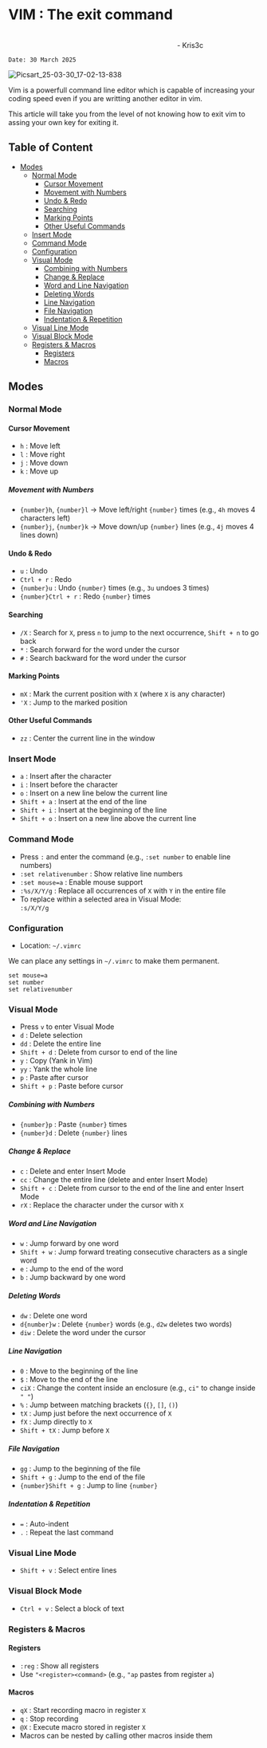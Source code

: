# VIM : The exit command

&nbsp;&nbsp;&nbsp;&nbsp;&nbsp;&nbsp;&nbsp;&nbsp;&nbsp;&nbsp;&nbsp;&nbsp;&nbsp;&nbsp;&nbsp;&nbsp;&nbsp;&nbsp;&nbsp;&nbsp;&nbsp;&nbsp;&nbsp;&nbsp;&nbsp;&nbsp;&nbsp;&nbsp;&nbsp;&nbsp;&nbsp;&nbsp;&nbsp;&nbsp;&nbsp;&nbsp;&nbsp;&nbsp;&nbsp;&nbsp;&nbsp;&nbsp;&nbsp;&nbsp;&nbsp;&nbsp;&nbsp;&nbsp;&nbsp;&nbsp;&nbsp;&nbsp;&nbsp;&nbsp;&nbsp;&nbsp;&nbsp;&nbsp;&nbsp;&nbsp;&nbsp;&nbsp;&nbsp;&nbsp;&nbsp;&nbsp;&nbsp;&nbsp;&nbsp;&nbsp;&nbsp;&nbsp;&nbsp;&nbsp;&nbsp;&nbsp;&nbsp;&nbsp;&nbsp;&nbsp;&nbsp;&nbsp;&nbsp;&nbsp;&nbsp;&nbsp;&nbsp;&nbsp;&nbsp;&nbsp;&nbsp;&nbsp;&nbsp;&nbsp;&nbsp;&nbsp;&nbsp;&nbsp;&nbsp;&nbsp;&nbsp;&nbsp;&nbsp;&nbsp;&nbsp;&nbsp;&nbsp;&nbsp;&nbsp;&nbsp;&nbsp;&nbsp;&nbsp;&nbsp;&nbsp;&nbsp;&nbsp;&nbsp;&nbsp;&nbsp;&nbsp;&nbsp;&nbsp;&nbsp;&nbsp;&nbsp;&nbsp;&nbsp;&nbsp;&nbsp;&nbsp;&nbsp;&nbsp;&nbsp;&nbsp;&nbsp;&nbsp;&nbsp;&nbsp;&nbsp;&nbsp;&nbsp;&nbsp;&nbsp;&nbsp;&nbsp;&nbsp;&nbsp;&nbsp;&nbsp;&nbsp;&nbsp;&nbsp;&nbsp;&nbsp;&nbsp;&nbsp;&nbsp;&nbsp;&nbsp;&nbsp;&nbsp;&nbsp;&nbsp;&nbsp;&nbsp;&nbsp;&nbsp;&nbsp;&nbsp;&nbsp;&nbsp;&nbsp;&nbsp;&nbsp;&nbsp;&nbsp;&nbsp;&nbsp;&nbsp;&nbsp;&nbsp;&nbsp;&nbsp;&nbsp;&nbsp;&nbsp;&nbsp;&nbsp;&nbsp;&nbsp;&nbsp;&nbsp;&nbsp;&nbsp;&nbsp;&nbsp;&nbsp;&nbsp;&nbsp;&nbsp;&nbsp;&nbsp;&nbsp;&nbsp;&nbsp;&nbsp;&nbsp;&nbsp;&nbsp;&nbsp;&nbsp;&nbsp;&nbsp;- Kris3c

`Date: 30 March 2025`


![Picsart_25-03-30_17-02-13-838](https://github.com/user-attachments/assets/89be7c0c-c2c1-4b4c-96fc-02a9db7ed9a4)

Vim is a powerfull command line editor which is capable of increasing your coding speed even if you are writting another editor in vim.

This article will take you from the level of not knowing how to exit vim to assing your own key for exiting it.

## Table of Content

- [Modes](#modes)
  - [Normal Mode](#normal-mode)
    - [Cursor Movement](#cursor-movement)
    - [Movement with Numbers](#movement-with-numbers)
    - [Undo & Redo](#undo--redo)
    - [Searching](#searching)
    - [Marking Points](#marking-points)
    - [Other Useful Commands](#other-useful-commands)
  - [Insert Mode](#insert-mode)
  - [Command Mode](#command-mode)
  - [Configuration](#configuration)
  - [Visual Mode](#visual-mode)
    - [Combining with Numbers](#combining-with-numbers)
    - [Change & Replace](#change--replace)
    - [Word and Line Navigation](#word-and-line-navigation)
    - [Deleting Words](#deleting-words)
    - [Line Navigation](#line-navigation)
    - [File Navigation](#file-navigation)
    - [Indentation & Repetition](#indentation--repetition)
  - [Visual Line Mode](#visual-line-mode)
  - [Visual Block Mode](#visual-block-mode)
  - [Registers & Macros](#registers--macros)
    - [Registers](#registers)
    - [Macros](#macros)



## Modes

### Normal Mode

#### Cursor Movement

- `h` : Move left  
- `l` : Move right  
- `j` : Move down  
- `k` : Move up  

##### Movement with Numbers

- `{number}h`, `{number}l` → Move left/right `{number}` times (e.g., `4h` moves 4 characters left)
- `{number}j`, `{number}k` → Move down/up `{number}` lines (e.g., `4j` moves 4 lines down)

#### Undo & Redo

- `u` : Undo
- `Ctrl + r` : Redo
- `{number}u` : Undo `{number}` times (e.g., `3u` undoes 3 times)
- `{number}Ctrl + r` : Redo `{number}` times

#### Searching

- `/X` : Search for `X`, press `n` to jump to the next occurrence, `Shift + n` to go back
- `*` : Search forward for the word under the cursor
- `#` : Search backward for the word under the cursor

#### Marking Points

- `mX` : Mark the current position with `X` (where `X` is any character)
- `'X` : Jump to the marked position

#### Other Useful Commands

- `zz` : Center the current line in the window

### Insert Mode

- `a` : Insert after the character  
- `i` : Insert before the character  
- `o` : Insert on a new line below the current line  
- `Shift + a` : Insert at the end of the line  
- `Shift + i` : Insert at the beginning of the line  
- `Shift + o` : Insert on a new line above the current line  

### Command Mode

- Press `:` and enter the command (e.g., `:set number` to enable line numbers)
- `:set relativenumber` : Show relative line numbers
- `:set mouse=a` : Enable mouse support
- `:%s/X/Y/g` : Replace all occurrences of `X` with `Y` in the entire file
- To replace within a selected area in Visual Mode:  
  `:s/X/Y/g`

### Configuration

- Location: `~/.vimrc`

We can place any settings in `~/.vimrc` to make them permanent.

```
set mouse=a
set number
set relativenumber
```

### Visual Mode

- Press `v` to enter Visual Mode
- `d` : Delete selection
- `dd` : Delete the entire line
- `Shift + d` : Delete from cursor to end of the line
- `y` : Copy (Yank in Vim)
- `yy` : Yank the whole line
- `p` : Paste after cursor
- `Shift + p` : Paste before cursor

##### Combining with Numbers

- `{number}p` : Paste `{number}` times
- `{number}d` : Delete `{number}` lines

##### Change & Replace

- `c` : Delete and enter Insert Mode
- `cc` : Change the entire line (delete and enter Insert Mode)
- `Shift + c` : Delete from cursor to the end of the line and enter Insert Mode
- `rX` : Replace the character under the cursor with `X`

##### Word and Line Navigation

- `w` : Jump forward by one word
- `Shift + w` : Jump forward treating consecutive characters as a single word
- `e` : Jump to the end of the word
- `b` : Jump backward by one word

##### Deleting Words

- `dw` : Delete one word
- `d{number}w` : Delete `{number}` words (e.g., `d2w` deletes two words)
- `diw` : Delete the word under the cursor

##### Line Navigation

- `0` : Move to the beginning of the line
- `$` : Move to the end of the line
- `ciX` : Change the content inside an enclosure (e.g., `ci"` to change inside `" "`)
- `%` : Jump between matching brackets (`{}`, `[]`, `()`)
- `tX` : Jump just before the next occurrence of `X`
- `fX` : Jump directly to `X`
- `Shift + tX` : Jump before `X`

##### File Navigation

- `gg` : Jump to the beginning of the file
- `Shift + g` : Jump to the end of the file
- `{number}Shift + g` : Jump to line `{number}`

##### Indentation & Repetition

- `=` : Auto-indent
- `.` : Repeat the last command

### Visual Line Mode

- `Shift + v` : Select entire lines

### Visual Block Mode

- `Ctrl + v` : Select a block of text

### Registers & Macros

#### Registers

- `:reg` : Show all registers
- Use `"<register><command>` (e.g., `"ap` pastes from register `a`)

#### Macros

- `qX` : Start recording macro in register `X`
- `q` : Stop recording
- `@X` : Execute macro stored in register `X`
- Macros can be nested by calling other macros inside them
